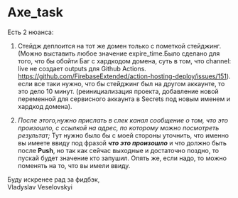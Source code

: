 # Axe_task
Есть 2 нюанса:
1. Стейдж деплоится на тот же домен только с пометкой стейджинг.(Можно выставить любое значение expire_time.Было сделано для того, что бы обойти Баг с хардкодом домена, суть в том, что channel: live не создает outputs для Github Actions. https://github.com/FirebaseExtended/action-hosting-deploy/issues/151). если все таки нужно, что бы стейджинг был на другом аккаунте, то это дело 10 минут. (реинициализация проекта, добавление новой переменной для сервисного аккаунта в Secrets под новым именем и хардкод домена).

2. *После этого,нужно прислать в слек канал сообщение о том, что это произошло, с ссылкой на адрес, по которому можно посмотреть результат;* Тут нужно было бы с моей стороны уточнить, что именно вы имеете ввиду под фразой  ***что это произошло*** и что должно быть после **Push**, но так как сейчас выходные и достаточно поздно, то пускай будет значение кто запушил. Опять же, если надо, то можно поменять на то, что вы имели ввиду.


Буду искренее рад за фидбэк, <br />
Vladyslav Veselovskyi  



